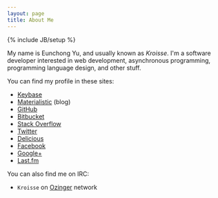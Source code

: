 ```yaml
---
layout: page
title: About Me
---
```

{% include JB/setup %}

My name is Eunchong Yu, and usually known as *Kroisse*. I'm a software developer interested in web development, asynchronous programming, programming language design, and other stuff.


You can find my profile in these sites:

- [Keybase](https://keybase.io/kroisse)
- [Materialistic](http://blog.materialistic.kr/) (blog)
- [GitHub](https://github.com/Kroisse)
- [Bitbucket](https://bitbucket.org/kroisse)
- [Stack Overflow](http://stackoverflow.com/users/676818/kroisse)
- [Twitter](https://twitter.com/materialistic42)
- [Delicious](https://delicious.com/kroisse)
- [Facebook](https://www.facebook.com/eunchong.yu)
- [Google+](https://plus.google.com/+EunchongYu)
- [Last.fm](http://www.last.fm/user/Kroisse)


You can also find me on IRC:

- `Kroisse` on [Ozinger][] network


[Ozinger]: http://ozinger.org/
